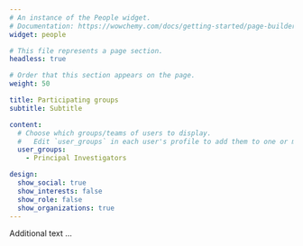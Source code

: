 ```yaml
---
# An instance of the People widget.
# Documentation: https://wowchemy.com/docs/getting-started/page-builder/
widget: people

# This file represents a page section.
headless: true

# Order that this section appears on the page.
weight: 50

title: Participating groups
subtitle: Subtitle

content:
  # Choose which groups/teams of users to display.
  #   Edit `user_groups` in each user's profile to add them to one or more of these groups.
  user_groups:
    - Principal Investigators

design:
  show_social: true
  show_interests: false
  show_role: false
  show_organizations: true
---
```


Additional text ...
